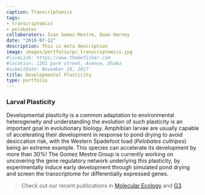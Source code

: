 ```yaml
---
caption: Transcriptomics
tags:
- transcriptomics
- pelobates
collaborators: Ivan Gomez-Mestre, Ewan Harney
date: "2018-07-12"
description: This is meta description
image: images/portfolio/pc_transcriptomics.jpg
#liveLink: https://www.themefisher.com
#location: 1201 park street, Avenue, Dhaka
#submitDate: November 20, 2017
title: Developmental Plasticity
type: portfolio
---
```

### Larval Plasticity

Developmental plasticity is a common adaptation to environmental heterogeneity and understanding the evolution of such plasticity is an important goal in evolutionary biology. Amphibian larvae are usually capable of accelerating their development in response to pond drying to avoid desiccation risk, with the Western Spadefoot toad (_Pelobates cultripes_) being an extreme example. This species can accelerate its development by more than 30%! The Gomez Mestre Group is currently working on uncovering the gene regulatory network underlying this plasticity, by experimentally induce early development through simulated pond drying and screen the transcriptome for differentially expressed genes.

> Check out our recent publications in [Molecular Ecology](https://onlinelibrary.wiley.com/doi/abs/10.1111/mec.15883) and [G3](https://www.g3journal.org/content/9/8/2647).

